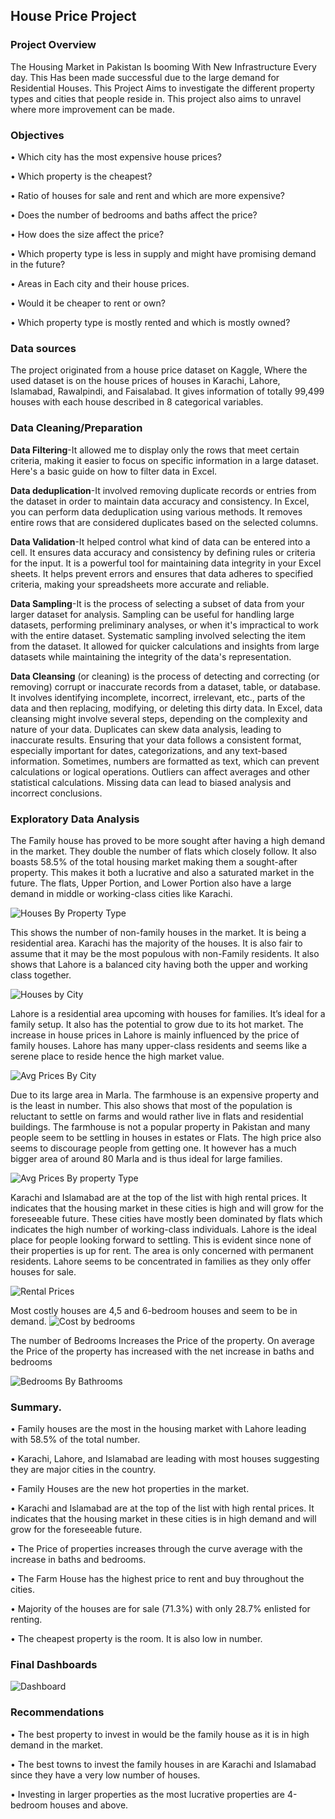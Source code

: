 ## House Price Project
### Project Overview
The Housing Market in Pakistan Is booming With New Infrastructure Every day. This Has been made successful due to the large demand for Residential Houses. This Project Aims to investigate the different property types and cities that people reside in. This project also aims to unravel where more improvement can be made.
### Objectives
•	Which city has the most expensive house prices?

•	Which property is the cheapest?

•	Ratio of houses for sale and rent and which are more expensive?

•	Does the number of bedrooms and baths affect the price?

•	How does the size affect the price?

•	Which property type is less in supply and might have promising demand in the future?

•	Areas in Each city and their house prices.

•	Would it be cheaper to rent or own?

•	Which property type is mostly rented and which is mostly owned?

### Data sources
The project originated from a house price dataset on Kaggle, Where the used dataset is on the house prices of houses in Karachi, Lahore, Islamabad, Rawalpindi, and Faisalabad. It gives information of totally 99,499 houses with each house described in 8 categorical variables.

### Data Cleaning/Preparation
**Data Filtering**-It allowed me to display only the rows that meet certain criteria, making it easier to focus on specific information in a large dataset. Here's a basic guide on how to filter data in Excel.

**Data deduplication**-It involved removing duplicate records or entries from the dataset in order to maintain data accuracy and consistency. In Excel, you can perform data deduplication using various methods. It removes entire rows that are considered duplicates based on the selected columns. 


**Data Validation**-It helped control what kind of data can be entered into a cell. It ensures data accuracy and consistency by defining rules or criteria for the input. It is a powerful tool for maintaining data integrity in your Excel sheets. It helps prevent errors and ensures that data adheres to specified criteria, making your spreadsheets more accurate and reliable.

**Data Sampling**-It is the process of selecting a subset of data from your larger dataset for analysis. Sampling can be useful for handling large datasets, performing preliminary analyses, or when it's impractical to work with the entire dataset. Systematic sampling involved selecting the item from the dataset. It allowed for quicker calculations and insights from large datasets while maintaining the integrity of the data's representation.

**Data Cleansing** (or cleaning) is the process of detecting and correcting (or removing) corrupt or inaccurate records from a dataset, table, or database. It involves identifying incomplete, incorrect, irrelevant, etc., parts of the data and then replacing, modifying, or deleting this dirty data. In Excel, data cleansing might involve several steps, depending on the complexity and nature of your data. Duplicates can skew data analysis, leading to inaccurate results. Ensuring that your data follows a consistent format, especially important for dates, categorizations, and any text-based information. Sometimes, numbers are formatted as text, which can prevent calculations or logical operations. Outliers can affect averages and other statistical calculations. Missing data can lead to biased analysis and incorrect conclusions.

### Exploratory Data Analysis
The Family house has proved to be more sought after having a high demand in the market. They double the number of flats which closely follow. It also boasts 58.5% of the total housing market making them a sought-after property.
This makes it both a lucrative and also a saturated market in the future. The flats, Upper Portion, and Lower Portion also have a large demand in middle or working-class cities like Karachi.

![Houses By Property Type](https://github.com/datawithlusaka/house-prices/blob/main/Images/houses_by_property.jpg)

This shows the number of non-family houses in the market. It is being a residential area. Karachi has the majority of the houses. It is also fair to assume that it may be the most populous with non-Family residents. It also shows that Lahore is a balanced city having both the upper and working class together.

![Houses by City](https://github.com/datawithlusaka/house-prices/blob/main/Images/houses_by_City.jpg)

Lahore is a residential area upcoming with houses for families. It’s ideal for a family setup. It also has the potential to grow due to its hot market. The increase in house prices in Lahore is mainly influenced by the price of family houses. Lahore has many upper-class residents and seems like a serene place to reside hence the high market value.

![Avg Prices By City](https://github.com/datawithlusaka/house-prices/blob/main/Images/1.jpg)

Due to its large area in Marla. The farmhouse is an expensive property and is the least in number. This also shows that most of the population is reluctant to settle on farms and would rather live in flats and residential buildings. The farmhouse is not a popular property in Pakistan and many people seem to be settling in houses in estates or Flats. The high price also seems to discourage people from getting one. It however has a much bigger area of around 80 Marla and is thus ideal for large families.

![Avg Prices By property Type](https://github.com/datawithlusaka/house-prices/blob/main/Images/avgprice_by_property.jpg)

Karachi and Islamabad are at the top of the list with high rental prices. It indicates that the housing market in these cities is high and will grow for the foreseeable future. These cities have mostly been dominated by flats which indicates the high number of working-class individuals.
Lahore is the ideal place for people looking forward to settling. This is evident since none of their properties is up for rent. The area is only concerned with permanent residents. Lahore seems to be concentrated in families as they only offer houses for sale.

![Rental Prices](https://github.com/datawithlusaka/house-prices/blob/main/Images/Price%20to%20rent.jpg)

Most costly houses are 4,5 and 6-bedroom houses and seem to be in demand.
![Cost by bedrooms](https://github.com/datawithlusaka/house-prices/blob/main/Images/Cost_by_bedrooms.jpg)

The number of Bedrooms Increases the Price of the property. On average the Price of the property has increased with the net increase in baths and bedrooms

![Bedrooms By Bathrooms](https://github.com/datawithlusaka/house-prices/blob/main/Images/baths_by_bedroom.jpg)

### Summary.
•	Family houses are the most in the housing market with Lahore leading with 58.5% of the total number.

•	Karachi, Lahore, and Islamabad are leading with most houses suggesting they are major cities in the country.

•	Family Houses are the new hot properties in the market.

•	Karachi and Islamabad are at the top of the list with high rental prices. It indicates that the housing market in these cities is in high demand and will grow for the foreseeable future.

•	The Price of properties increases through the curve average with the increase in baths and bedrooms.

•	The Farm House has the highest price to rent and buy throughout the cities.

•	Majority of the houses are for sale (71.3%) with only 28.7% enlisted for renting.

•	The cheapest property is the room. It is also low in number.

### Final Dashboards
![Dashboard](https://github.com/datawithlusaka/house-prices/blob/main/Images/Dashboard.jpg)

### Recommendations
•	The best property to invest in would be the family house as it is in high demand in the market.

•	The best towns to invest the family houses in are Karachi and Islamabad since they have a very low number of houses.

•	Investing in larger properties as the most lucrative properties are 4-bedroom houses and above.


